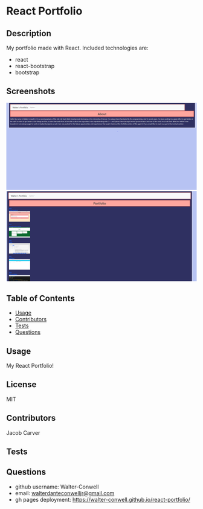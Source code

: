 # React Portfolio

## Description

My portfolio made with React.
Included technologies are:

- react
- react-bootstrap
- bootstrap

## Screenshots

![about](./image.png)
![Portfolio](./image-1.png)

## Table of Contents

- [Usage](#usage)
- [Contributors](#credits)
- [Tests](#test)
- [Questions](#gitUser)

## Usage

My React Portfolio!

## License

MIT

## Contributors

Jacob Carver

## Tests

## Questions

- github username: Walter-Conwell
- email: walterdanteconwelljr@gmail.com
- gh pages deployment: https://walter-conwell.github.io/react-portfolio/
